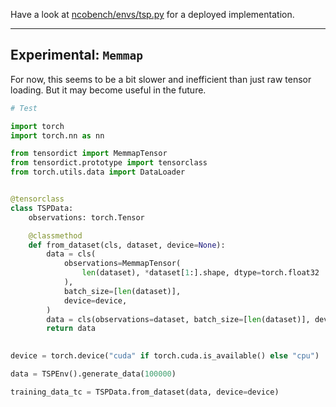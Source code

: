 Have a look at [ncobench/envs/tsp.py](../../ncobench/envs/tsp.py) for a deployed implementation.


---

## Experimental: `Memmap`

For now, this seems to be a bit slower and inefficient than just raw tensor loading. But it may become useful in the future.

```python
# Test

import torch
import torch.nn as nn

from tensordict import MemmapTensor
from tensordict.prototype import tensorclass
from torch.utils.data import DataLoader


@tensorclass
class TSPData:
    observations: torch.Tensor

    @classmethod
    def from_dataset(cls, dataset, device=None):
        data = cls(
            observations=MemmapTensor(
                len(dataset), *dataset[1:].shape, dtype=torch.float32
            ),
            batch_size=[len(dataset)],
            device=device,
        )
        data = cls(observations=dataset, batch_size=[len(dataset)], device=device)
        return data
    

device = torch.device("cuda" if torch.cuda.is_available() else "cpu")

data = TSPEnv().generate_data(100000)

training_data_tc = TSPData.from_dataset(data, device=device)
```
